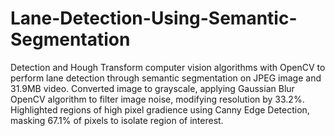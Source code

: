 # Lane-Detection-Using-Semantic-Segmentation
 Detection and Hough Transform computer vision algorithms with OpenCV to perform lane detection through semantic segmentation on JPEG image and 31.9MB video. Converted image to grayscale, applying Gaussian Blur OpenCV algorithm to filter image noise, modifying resolution by 33.2%. Highlighted regions of high pixel gradience using Canny Edge Detection, masking 67.1% of pixels to isolate region of interest.
